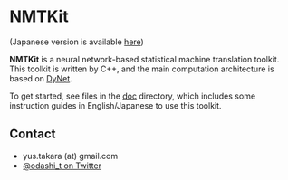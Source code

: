NMTKit
======


(Japanese version is available [here](https://github.com/odashi/nmtkit/tree/master/README_ja.md))

**NMTKit** is a neural network-based statistical machine translation toolkit.
This toolkit is written by C++, and the main computation architecture is based
on [DyNet](https://github.com/clab/dynet).

To get started, see files in the
[doc](https://github.com/odashi/nmtkit/tree/master/doc) directory, which
includes some instruction guides in English/Japanese to use this toolkit.


Contact
-------

* yus.takara (at) gmail.com
* [@odashi_t on Twitter](https://twitter.com/odashi_t)
